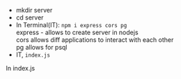 - mkdir server
- cd server
- In Terminal(IT): `npm i express cors pg`\
express - allows to create server in nodejs\
cors allows diff applications to interact with each other\
pg allows for psql
- IT, `index.js`

In index.js